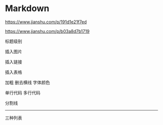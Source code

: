 # Markdown
https://www.jianshu.com/p/191d1e21f7ed

https://www.jianshu.com/p/b03a8d7b1719

标题级别

插入图片

插入链接

插入表格

加粗
删去横线
字体颜色

单行代码
多行代码

分割线

---
三种列表

